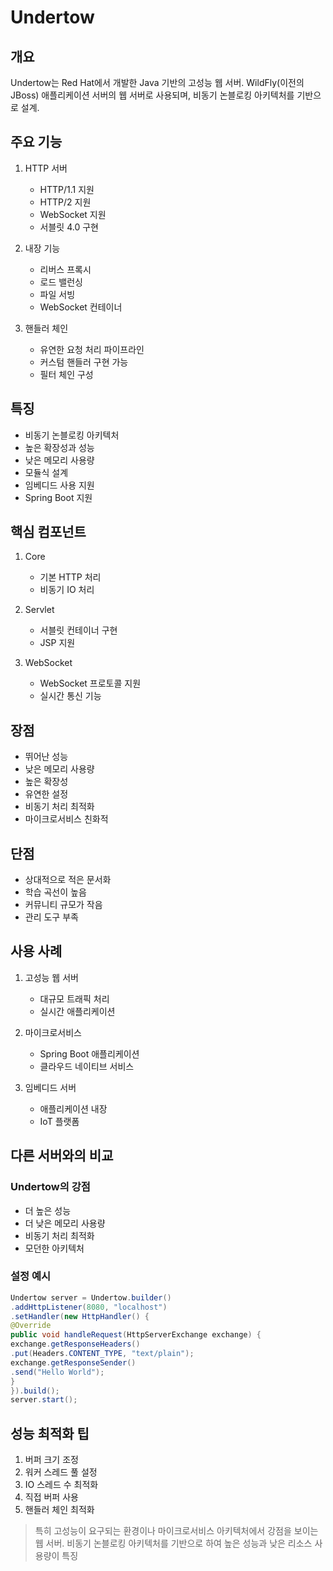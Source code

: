 # Undertow

## 개요

Undertow는 Red Hat에서 개발한 Java 기반의 고성능 웹 서버. WildFly(이전의 JBoss) 애플리케이션 서버의 웹 서버로 사용되며, 비동기 논블로킹 아키텍처를 기반으로 설계.

## 주요 기능

1. HTTP 서버

   - HTTP/1.1 지원
   - HTTP/2 지원
   - WebSocket 지원
   - 서블릿 4.0 구현

2. 내장 기능

   - 리버스 프록시
   - 로드 밸런싱
   - 파일 서빙
   - WebSocket 컨테이너

3. 핸들러 체인
   - 유연한 요청 처리 파이프라인
   - 커스텀 핸들러 구현 가능
   - 필터 체인 구성

## 특징

- 비동기 논블로킹 아키텍처
- 높은 확장성과 성능
- 낮은 메모리 사용량
- 모듈식 설계
- 임베디드 사용 지원
- Spring Boot 지원

## 핵심 컴포넌트

1. Core

   - 기본 HTTP 처리
   - 비동기 IO 처리

2. Servlet

   - 서블릿 컨테이너 구현
   - JSP 지원

3. WebSocket
   - WebSocket 프로토콜 지원
   - 실시간 통신 기능

## 장점

- 뛰어난 성능
- 낮은 메모리 사용량
- 높은 확장성
- 유연한 설정
- 비동기 처리 최적화
- 마이크로서비스 친화적

## 단점

- 상대적으로 적은 문서화
- 학습 곡선이 높음
- 커뮤니티 규모가 작음
- 관리 도구 부족

## 사용 사례

1. 고성능 웹 서버

   - 대규모 트래픽 처리
   - 실시간 애플리케이션

2. 마이크로서비스

   - Spring Boot 애플리케이션
   - 클라우드 네이티브 서비스

3. 임베디드 서버
   - 애플리케이션 내장
   - IoT 플랫폼

## 다른 서버와의 비교

### Undertow의 강점

- 더 높은 성능
- 더 낮은 메모리 사용량
- 비동기 처리 최적화
- 모던한 아키텍처

### 설정 예시

```java
Undertow server = Undertow.builder()
.addHttpListener(8080, "localhost")
.setHandler(new HttpHandler() {
@Override
public void handleRequest(HttpServerExchange exchange) {
exchange.getResponseHeaders()
.put(Headers.CONTENT_TYPE, "text/plain");
exchange.getResponseSender()
.send("Hello World");
}
}).build();
server.start();
```

## 성능 최적화 팁

1. 버퍼 크기 조정
2. 워커 스레드 풀 설정
3. IO 스레드 수 최적화
4. 직접 버퍼 사용
5. 핸들러 체인 최적화

> 특히 고성능이 요구되는 환경이나 마이크로서비스 아키텍처에서 강점을 보이는 웹 서버. 비동기 논블로킹 아키텍처를 기반으로 하여 높은 성능과 낮은 리소스 사용량이 특징
